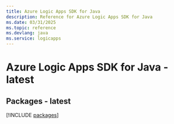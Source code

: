```yaml
---
title: Azure Logic Apps SDK for Java
description: Reference for Azure Logic Apps SDK for Java
ms.date: 03/31/2025
ms.topic: reference
ms.devlang: java
ms.service: logicapps
---
```

# Azure Logic Apps SDK for Java - latest
## Packages - latest
[!INCLUDE [packages](logic-apps-index.md)]